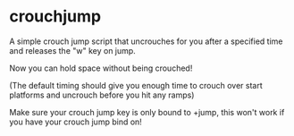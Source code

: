 # crouchjump
A simple crouch jump script that uncrouches for you after a specified time and releases the "w" key on jump.

Now you can hold space without being crouched!

(The default timing should give you enough time to crouch over start platforms and uncrouch before you hit any ramps)

Make sure your crouch jump key is only bound to +jump, this won't work if you have your crouch jump bind on!


